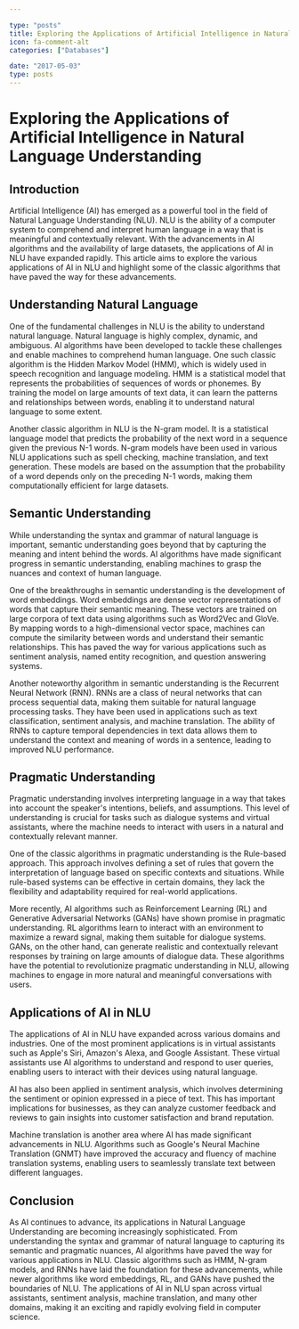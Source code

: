 ```yaml
---

type: "posts"
title: Exploring the Applications of Artificial Intelligence in Natural Language Understanding
icon: fa-comment-alt
categories: ["Databases"]

date: "2017-05-03"
type: posts
---
```





# Exploring the Applications of Artificial Intelligence in Natural Language Understanding

## Introduction

Artificial Intelligence (AI) has emerged as a powerful tool in the field of Natural Language Understanding (NLU). NLU is the ability of a computer system to comprehend and interpret human language in a way that is meaningful and contextually relevant. With the advancements in AI algorithms and the availability of large datasets, the applications of AI in NLU have expanded rapidly. This article aims to explore the various applications of AI in NLU and highlight some of the classic algorithms that have paved the way for these advancements.

## Understanding Natural Language

One of the fundamental challenges in NLU is the ability to understand natural language. Natural language is highly complex, dynamic, and ambiguous. AI algorithms have been developed to tackle these challenges and enable machines to comprehend human language. One such classic algorithm is the Hidden Markov Model (HMM), which is widely used in speech recognition and language modeling. HMM is a statistical model that represents the probabilities of sequences of words or phonemes. By training the model on large amounts of text data, it can learn the patterns and relationships between words, enabling it to understand natural language to some extent.

Another classic algorithm in NLU is the N-gram model. It is a statistical language model that predicts the probability of the next word in a sequence given the previous N-1 words. N-gram models have been used in various NLU applications such as spell checking, machine translation, and text generation. These models are based on the assumption that the probability of a word depends only on the preceding N-1 words, making them computationally efficient for large datasets.

## Semantic Understanding

While understanding the syntax and grammar of natural language is important, semantic understanding goes beyond that by capturing the meaning and intent behind the words. AI algorithms have made significant progress in semantic understanding, enabling machines to grasp the nuances and context of human language.

One of the breakthroughs in semantic understanding is the development of word embeddings. Word embeddings are dense vector representations of words that capture their semantic meaning. These vectors are trained on large corpora of text data using algorithms such as Word2Vec and GloVe. By mapping words to a high-dimensional vector space, machines can compute the similarity between words and understand their semantic relationships. This has paved the way for various applications such as sentiment analysis, named entity recognition, and question answering systems.

Another noteworthy algorithm in semantic understanding is the Recurrent Neural Network (RNN). RNNs are a class of neural networks that can process sequential data, making them suitable for natural language processing tasks. They have been used in applications such as text classification, sentiment analysis, and machine translation. The ability of RNNs to capture temporal dependencies in text data allows them to understand the context and meaning of words in a sentence, leading to improved NLU performance.

## Pragmatic Understanding

Pragmatic understanding involves interpreting language in a way that takes into account the speaker's intentions, beliefs, and assumptions. This level of understanding is crucial for tasks such as dialogue systems and virtual assistants, where the machine needs to interact with users in a natural and contextually relevant manner.

One of the classic algorithms in pragmatic understanding is the Rule-based approach. This approach involves defining a set of rules that govern the interpretation of language based on specific contexts and situations. While rule-based systems can be effective in certain domains, they lack the flexibility and adaptability required for real-world applications.

More recently, AI algorithms such as Reinforcement Learning (RL) and Generative Adversarial Networks (GANs) have shown promise in pragmatic understanding. RL algorithms learn to interact with an environment to maximize a reward signal, making them suitable for dialogue systems. GANs, on the other hand, can generate realistic and contextually relevant responses by training on large amounts of dialogue data. These algorithms have the potential to revolutionize pragmatic understanding in NLU, allowing machines to engage in more natural and meaningful conversations with users.

## Applications of AI in NLU

The applications of AI in NLU have expanded across various domains and industries. One of the most prominent applications is in virtual assistants such as Apple's Siri, Amazon's Alexa, and Google Assistant. These virtual assistants use AI algorithms to understand and respond to user queries, enabling users to interact with their devices using natural language.

AI has also been applied in sentiment analysis, which involves determining the sentiment or opinion expressed in a piece of text. This has important implications for businesses, as they can analyze customer feedback and reviews to gain insights into customer satisfaction and brand reputation.

Machine translation is another area where AI has made significant advancements in NLU. Algorithms such as Google's Neural Machine Translation (GNMT) have improved the accuracy and fluency of machine translation systems, enabling users to seamlessly translate text between different languages.

## Conclusion

As AI continues to advance, its applications in Natural Language Understanding are becoming increasingly sophisticated. From understanding the syntax and grammar of natural language to capturing its semantic and pragmatic nuances, AI algorithms have paved the way for various applications in NLU. Classic algorithms such as HMM, N-gram models, and RNNs have laid the foundation for these advancements, while newer algorithms like word embeddings, RL, and GANs have pushed the boundaries of NLU. The applications of AI in NLU span across virtual assistants, sentiment analysis, machine translation, and many other domains, making it an exciting and rapidly evolving field in computer science.